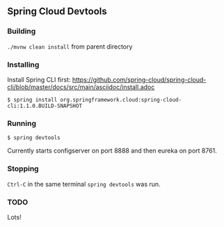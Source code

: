 ## Spring Cloud Devtools

### Building

`./mvnw clean install` from parent directory

### Installing

Install Spring CLI first: https://github.com/spring-cloud/spring-cloud-cli/blob/master/docs/src/main/asciidoc/install.adoc

```
$ spring install org.springframework.cloud:spring-cloud-cli:1.1.0.BUILD-SNAPSHOT
```

### Running

```
$ spring devtools
```

Currently starts configserver on port 8888 and then eureka on port 8761.

### Stopping

`Ctrl-C` in the same terminal `spring devtools` was run.

### TODO

Lots!
